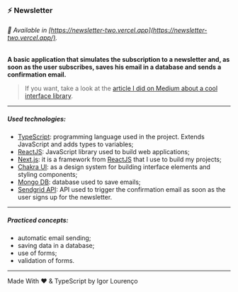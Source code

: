 ### ⚡ Newsletter

###### 👾 Available in [https://newsletter-two.vercel.app](https://newsletter-two.vercel.app/).

**A basic application that simulates the subscription to a newsletter and, as soon as the user subscribes, saves his email in a database and sends a confirmation email.**

> If you want, take a look at the [article I did on Medium about a cool interface library](https://medium.com/igor-js/chakra-ui-facilitando-o-front-end-javascript-aabcade75f09).

---

##### Used technologies:

* [TypeScript](https://www.typescriptlang.org/): programming language used in the project. Extends JavaScript and adds types to variables;
* [ReactJS](https://pt-br.reactjs.org/): JavaScript library used to build web applications;
* [Next.js](http://nextjs.org/): it is a framework from [ReactJS](https://pt-br.reactjs.org/) that I use to build my projects;
* [Chakra UI](https://chakra-ui.com/): as a design system for building interface elements and styling components;
* [Mongo DB](https://www.mongodb.com/): database used to save emails;
* [Sendgrid API](https://sendgrid.com/docs/API_Reference/api_v3.html): API used to trigger the confirmation email as soon as the user signs up for the newsletter.

---

##### Practiced concepts:
* automatic email sending;
* saving data in a database;
* use of forms;
* validation of forms.

---

Made With ❤️ & TypeScript by Igor Lourenço
